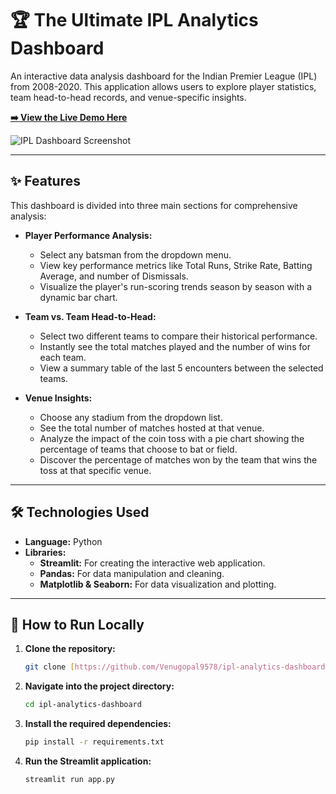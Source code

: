 # 🏆 The Ultimate IPL Analytics Dashboard

An interactive data analysis dashboard for the Indian Premier League (IPL) from 2008-2020. This application allows users to explore player statistics, team head-to-head records, and venue-specific insights.

**[➡️ View the Live Demo Here](https://ipl-analytics-dashboard-udnap.streamlit.app/)**

![IPL Dashboard Screenshot](https://i.imgur.com/8a5b68H.png)

---

## ✨ Features

This dashboard is divided into three main sections for comprehensive analysis:

* **Player Performance Analysis:**
    * Select any batsman from the dropdown menu.
    * View key performance metrics like Total Runs, Strike Rate, Batting Average, and number of Dismissals.
    * Visualize the player's run-scoring trends season by season with a dynamic bar chart.

* **Team vs. Team Head-to-Head:**
    * Select two different teams to compare their historical performance.
    * Instantly see the total matches played and the number of wins for each team.
    * View a summary table of the last 5 encounters between the selected teams.

* **Venue Insights:**
    * Choose any stadium from the dropdown list.
    * See the total number of matches hosted at that venue.
    * Analyze the impact of the coin toss with a pie chart showing the percentage of teams that choose to bat or field.
    * Discover the percentage of matches won by the team that wins the toss at that specific venue.

---

## 🛠️ Technologies Used

* **Language:** Python
* **Libraries:**
    * **Streamlit:** For creating the interactive web application.
    * **Pandas:** For data manipulation and cleaning.
    * **Matplotlib & Seaborn:** For data visualization and plotting.

---

## 🚀 How to Run Locally

1.  **Clone the repository:**
    ```bash
    git clone [https://github.com/Venugopal9578/ipl-analytics-dashboard.git](https://github.com/Venugopal9578/ipl-analytics-dashboard.git)
    ```
2.  **Navigate into the project directory:**
    ```bash
    cd ipl-analytics-dashboard
    ```
3.  **Install the required dependencies:**
    ```bash
    pip install -r requirements.txt
    ```
4.  **Run the Streamlit application:**
    ```bash
    streamlit run app.py
    ```
